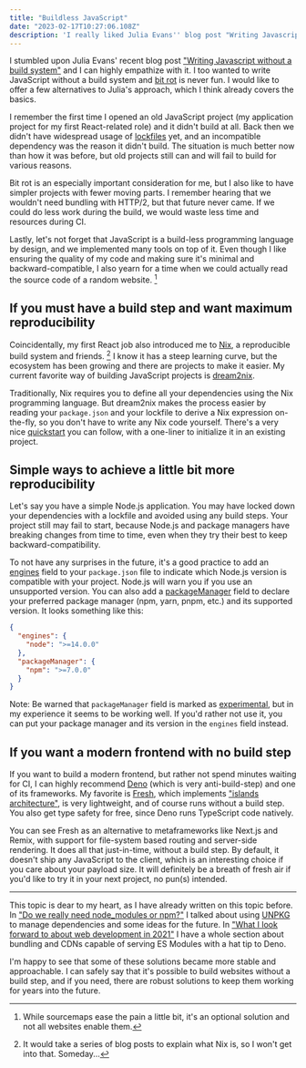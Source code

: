```yaml
---
title: "Buildless JavaScript"
date: "2023-02-17T10:27:06.108Z"
description: 'I really liked Julia Evans'' blog post "Writing Javascript without a build system" and would like to offer a few alternatives.'
---
```


I stumbled upon Julia Evans' recent blog post ["Writing Javascript without a build system"](https://jvns.ca/blog/2023/02/16/writing-javascript-without-a-build-system/) and I can highly empathize with it. I too wanted to write JavaScript without a build system and [bit rot](https://en.wikipedia.org/wiki/Software_rot) is never fun. I would like to offer a few alternatives to Julia's approach, which I think already covers the basics.

I remember the first time I opened an old JavaScript project (my application project for my first React-related role) and it didn't build at all. Back then we didn't have widespread usage of [lockfiles](https://docs.npmjs.com/cli/v9/configuring-npm/package-lock-json) yet, and an incompatible dependency was the reason it didn't build. The situation is much better now than how it was before, but old projects still can and will fail to build for various reasons.

Bit rot is an especially important consideration for me, but I also like to have simpler projects with fewer moving parts. I remember hearing that we wouldn't need bundling with HTTP/2, but that future never came. If we could do less work during the build, we would waste less time and resources during CI.

Lastly, let's not forget that JavaScript is a build-less programming language by design, and we implemented many tools on top of it. Even though I like ensuring the quality of my code and making sure it's minimal and backward-compatible, I also yearn for a time when we could actually read the source code of a random website. [^1]

## If you must have a build step and want maximum reproducibility

Coincidentally, my first React job also introduced me to [Nix](https://nixos.org), a reproducible build system and friends. [^2] I know it has a steep learning curve, but the ecosystem has been growing and there are projects to make it easier. My current favorite way of building JavaScript projects is [dream2nix](https://nix-community.github.io/dream2nix/).

Traditionally, Nix requires you to define all your dependencies using the Nix programming language. But dream2nix makes the process easier by reading your `package.json` and your lockfile to derive a Nix expression on-the-fly, so you don't have to write any Nix code yourself. There's a very nice [quickstart](https://nix-community.github.io/dream2nix/guides/getting-started-nodejs.html) you can follow, with a one-liner to initialize it in an existing project.

## Simple ways to achieve a little bit more reproducibility

Let's say you have a simple Node.js application. You may have locked down your dependencies with a lockfile and avoided using any build steps. Your project still may fail to start, because Node.js and package managers have breaking changes from time to time, even when they try their best to keep backward-compatibility.

To not have any surprises in the future, it's a good practice to add an [engines](https://docs.npmjs.com/cli/v9/configuring-npm/package-json#engines) field to your `package.json` file to indicate which Node.js version is compatible with your project. Node.js will warn you if you use an unsupported version. You can also add a [packageManager](https://nodejs.org/api/packages.html#packagemanager) field to declare your preferred package manager (npm, yarn, pnpm, etc.) and its supported version. It looks something like this:

```json
{
  "engines": {
    "node": ">=14.0.0"
  },
  "packageManager": {
    "npm": ">=7.0.0"
  }
}
```

Note: Be warned that `packageManager` field is marked as [experimental](https://nodejs.org/api/documentation.html#stability-index), but in my experience it seems to be working well. If you'd rather not use it, you can put your package manager and its version in the `engines` field instead.

## If you want a modern frontend with no build step

If you want to build a modern frontend, but rather not spend minutes waiting for CI, I can highly recommend [Deno](https://deno.land) (which is very anti-build-step) and one of its frameworks. My favorite is [Fresh](https://fresh.deno.dev), which implements ["islands architecture"](https://www.patterns.dev/posts/islands-architecture/), is very lightweight, and of course runs without a build step. You also get type safety for free, since Deno runs TypeScript code natively.

You can see Fresh as an alternative to metaframeworks like Next.js and Remix, with support for file-system based routing and server-side rendering. It does all that just-in-time, without a build step. By default, it doesn't ship any JavaScript to the client, which is an interesting choice if you care about your payload size. It will definitely be a breath of fresh air if you'd like to try it in your next project, no pun(s) intended.

---

This topic is dear to my heart, as I have already written on this topic before. In ["Do we really need node_modules or npm?"](/do-we-really-need-node_modules-or-npm/) I talked about using [UNPKG](https://unpkg.com) to manage dependencies and some ideas for the future. In ["What I look forward to about web development in 2021"](/what-i-look-forward-to-about-web-development-in-2021/#we-wont-need-bundling-hopefully) I have a whole section about bundling and CDNs capable of serving ES Modules with a hat tip to Deno.

I'm happy to see that some of these solutions became more stable and approachable. I can safely say that it's possible to build websites without a build step, and if you need, there are robust solutions to keep them working for years into the future.

[^1]: While sourcemaps ease the pain a little bit, it's an optional solution and not all websites enable them.
[^2]: It would take a series of blog posts to explain what Nix is, so I won't get into that. Someday...
